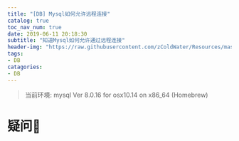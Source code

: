 ```yaml
---
title: "[DB] Mysql如何允许远程连接"
catalog: true
toc_nav_num: true
date: 2019-06-11 20:18:30
subtitle: "知道Mysql如何允许通过远程连接"
header-img: "https://raw.githubusercontent.com/zColdWater/Resources/master/Images/nature.jpg"
tags:
- DB
catagories:
- DB
---
```


> 当前环境: mysql  Ver 8.0.16 for osx10.14 on x86_64 (Homebrew)

疑问🤔️
=======





